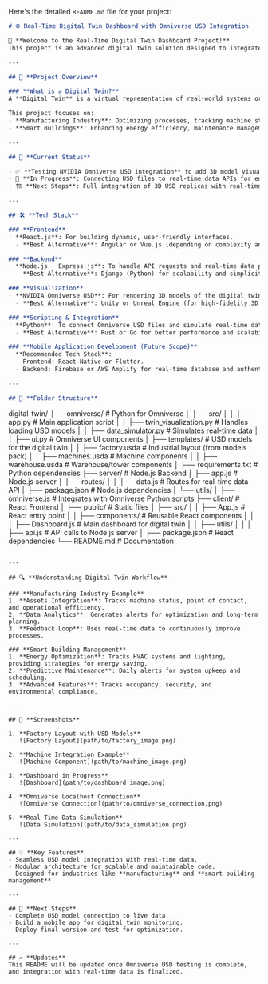 Here's the detailed `README.md` file for your project:  

```markdown
# 🌐 Real-Time Digital Twin Dashboard with Omniverse USD Integration

🚀 **Welcome to the Real-Time Digital Twin Dashboard Project!**  
This project is an advanced digital twin solution designed to integrate real-time data visualization and NVIDIA Omniverse USD (Universal Scene Description) files. The aim is to develop a comprehensive platform for applications like **sustainable building management**, **manufacturing industry optimization**, and **smart system monitoring**.

---

## 🌟 **Project Overview**

### **What is a Digital Twin?**
A **Digital Twin** is a virtual representation of real-world systems or environments. It allows real-time monitoring, analysis, and optimization of processes.  

This project focuses on:  
- **Manufacturing Industry**: Optimizing processes, tracking machine status, and enabling predictive maintenance.  
- **Smart Buildings**: Enhancing energy efficiency, maintenance management, and environmental compliance through real-time analytics.  

---

## 🌟 **Current Status**

- ✅ **Testing NVIDIA Omniverse USD integration** to add 3D model visualization.  
- 🔄 **In Progress**: Connecting USD files to real-time data APIs for enhanced visualization and analytics.  
- 🏗️ **Next Steps**: Full integration of 3D USD replicas with real-time dashboards.  

---

## 🛠️ **Tech Stack**

### **Frontend**  
- **React.js**: For building dynamic, user-friendly interfaces.  
  - **Best Alternative**: Angular or Vue.js (depending on complexity and preference).  

### **Backend**  
- **Node.js + Express.js**: To handle API requests and real-time data processing.  
  - **Best Alternative**: Django (Python) for scalability and simplicity.  

### **Visualization**  
- **NVIDIA Omniverse USD**: For rendering 3D models of the digital twin.  
  - **Best Alternative**: Unity or Unreal Engine (for high-fidelity 3D experiences).  

### **Scripting & Integration**  
- **Python**: To connect Omniverse USD files and simulate real-time data.  
  - **Best Alternative**: Rust or Go for better performance and scalability.  

### **Mobile Application Development (Future Scope)**  
- **Recommended Tech Stack**:  
  - Frontend: React Native or Flutter.  
  - Backend: Firebase or AWS Amplify for real-time database and authentication.  

---

## 📂 **Folder Structure**

```
digital-twin/
├── omniverse/              # Python for Omniverse
│   ├── src/
│   │   ├── app.py               # Main application script
│   │   ├── twin_visualization.py # Handles loading USD models
│   │   ├── data_simulator.py    # Simulates real-time data
│   │   ├── ui.py                # Omniverse UI components
│   ├── templates/               # USD models for the digital twin
│   │   ├── factory.usda         # Industrial layout (from models pack)
│   │   ├── machines.usda        # Machine components
│   │   ├── warehouse.usda       # Warehouse/tower components
│   ├── requirements.txt         # Python dependencies
├── server/                 # Node.js Backend
│   ├── app.js                  # Node.js server
│   ├── routes/
│   │   ├── data.js             # Routes for real-time data API
│   ├── package.json            # Node.js dependencies
│   └── utils/
│       ├── omniverse.js        # Integrates with Omniverse Python scripts
├── client/                 # React Frontend
│   ├── public/                 # Static files
│   ├── src/
│   │   ├── App.js              # React entry point
│   │   ├── components/         # Reusable React components
│   │   │   ├── Dashboard.js    # Main dashboard for digital twin
│   │   ├── utils/
│   │   │   ├── api.js          # API calls to Node.js server
│   ├── package.json            # React dependencies
└── README.md                # Documentation
```

---

## 🔍 **Understanding Digital Twin Workflow**

### **Manufacturing Industry Example**
1. **Assets Integration**: Tracks machine status, point of contact, and operational efficiency.  
2. **Data Analytics**: Generates alerts for optimization and long-term planning.  
3. **Feedback Loop**: Uses real-time data to continuously improve processes.  

### **Smart Building Management**
1. **Energy Optimization**: Tracks HVAC systems and lighting, providing strategies for energy saving.  
2. **Predictive Maintenance**: Daily alerts for system upkeep and scheduling.  
3. **Advanced Features**: Tracks occupancy, security, and environmental compliance.

---

## 📸 **Screenshots**

1. **Factory Layout with USD Models**  
   ![Factory Layout](path/to/factory_image.png)  

2. **Machine Integration Example**  
   ![Machine Component](path/to/machine_image.png)  

3. **Dashboard in Progress**  
   ![Dashboard](path/to/dashboard_image.png)  

4. **Omniverse Localhost Connection**  
   ![Omniverse Connection](path/to/omniverse_connection.png)  

5. **Real-Time Data Simulation**  
   ![Data Simulation](path/to/data_simulation.png)  

---

## 💡 **Key Features**
- Seamless USD model integration with real-time data.  
- Modular architecture for scalable and maintainable code.  
- Designed for industries like **manufacturing** and **smart building management**.  

---

## 🔄 **Next Steps**
- Complete USD model connection to live data.  
- Build a mobile app for digital twin monitoring.  
- Deploy final version and test for optimization.

---

## ✍️ **Updates**
This README will be updated once Omniverse USD testing is complete, and integration with real-time data is finalized.
```